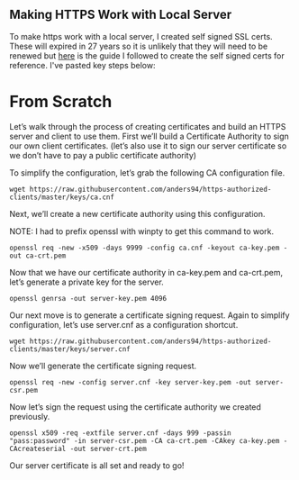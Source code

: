 
## Making HTTPS Work with Local Server

To make https work with a local server, I created self signed SSL certs. These will expired in 27 years so it is unlikely that they will need to be renewed but [here](https://engineering.circle.com/https-authorized-certs-with-node-js-315e548354a2) is the guide I followed to create the self signed certs for reference. I've pasted key steps below:

# From Scratch
Let’s walk through the process of creating certificates and build an HTTPS server and client to use them. First we’ll build a Certificate Authority to sign our own client certificates. (let’s also use it to sign our server certificate so we don’t have to pay a public certificate authority)

To simplify the configuration, let’s grab the following CA configuration file.
```
wget https://raw.githubusercontent.com/anders94/https-authorized-clients/master/keys/ca.cnf
```
Next, we’ll create a new certificate authority using this configuration.

NOTE: I had to prefix openssl with winpty to get this command to work.
```
openssl req -new -x509 -days 9999 -config ca.cnf -keyout ca-key.pem -out ca-crt.pem
```
Now that we have our certificate authority in ca-key.pem and ca-crt.pem, let’s generate a private key for the server.
```
openssl genrsa -out server-key.pem 4096
```
Our next move is to generate a certificate signing request. Again to simplify configuration, let’s use server.cnf as a configuration shortcut.
```
wget https://raw.githubusercontent.com/anders94/https-authorized-clients/master/keys/server.cnf
```
Now we’ll generate the certificate signing request.
```
openssl req -new -config server.cnf -key server-key.pem -out server-csr.pem
```
Now let’s sign the request using the certificate authority we created previously.
```
openssl x509 -req -extfile server.cnf -days 999 -passin "pass:password" -in server-csr.pem -CA ca-crt.pem -CAkey ca-key.pem -CAcreateserial -out server-crt.pem
```
Our server certificate is all set and ready to go!